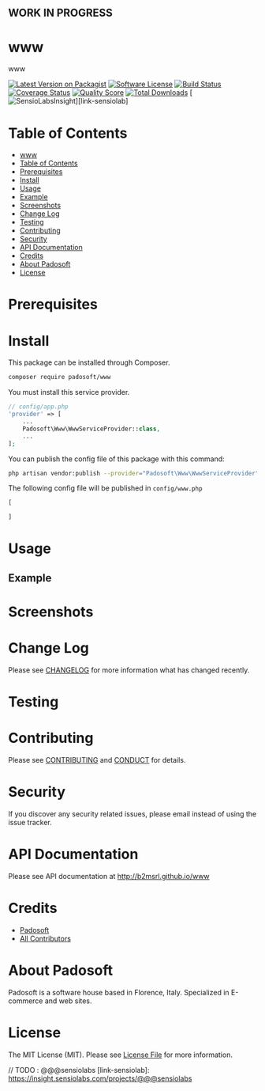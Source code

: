 ## WORK IN PROGRESS
# www
www

[![Latest Version on Packagist][ico-version]][link-packagist]
[![Software License][ico-license]](LICENSE.md)
[![Build Status][ico-travis]][link-travis]
[![Coverage Status][ico-scrutinizer]][link-scrutinizer]
[![Quality Score][ico-code-quality]][link-code-quality]
[![Total Downloads][ico-downloads]][link-downloads]
[![SensioLabsInsight][ico-sensiolab]][link-sensiolab]

Table of Contents
=================

  * [www](#www)
  * [Table of Contents](#table-of-contents)
  * [Prerequisites](#prerequisites)
  * [Install](#install)
  * [Usage](#usage)
  * [Example](#example)
  * [Screenshots](#screenshots)
  * [Change Log](#change-log)
  * [Testing](#testing)
  * [Contributing](#contributing)
  * [Security](#security)
  * [API Documentation](#api-documentation)
  * [Credits](#credits)
  * [About Padosoft](#about-padosoft)
  * [License](#license)

# Prerequisites

# Install

This package can be installed through Composer.

``` bash
composer require padosoft/www
```
You must install this service provider.

``` php
// config/app.php
'provider' => [
    ...
    Padosoft\Www\WwwServiceProvider::class,
    ...
];
```

You can publish the config file of this package with this command:
``` bash
php artisan vendor:publish --provider="Padosoft\Www\WwwServiceProvider"
```
The following config file will be published in `config/www.php`
``` php
[

]
```

# Usage

## Example

# Screenshots

# Change Log
Please see [CHANGELOG](CHANGELOG.md) for more information what has changed recently.

# Testing

# Contributing

Please see [CONTRIBUTING](CONTRIBUTING.md) and [CONDUCT](CONDUCT.md) for details.

# Security

If you discover any security related issues, please email  instead of using the issue tracker.

# API Documentation

Please see API documentation at http://b2msrl.github.io/www

# Credits

- [Padosoft](https://github.com/padosoft)
- [All Contributors](../../contributors)

# About Padosoft
Padosoft is a software house based in Florence, Italy. Specialized in E-commerce and web sites.

# License

The MIT License (MIT). Please see [License File](LICENSE.md) for more information.


[ico-version]: https://img.shields.io/packagist/v/padosoft/www.svg?style=flat-square
[ico-license]: https://img.shields.io/badge/license-MIT-brightgreen.svg?style=flat-square
[ico-travis]: https://img.shields.io/travis/padosoft/www/master.svg?style=flat-square
[ico-scrutinizer]: https://img.shields.io/scrutinizer/coverage/g/padosoft/www.svg?style=flat-square
[ico-code-quality]: https://img.shields.io/scrutinizer/g/padosoft/www.svg?style=flat-square
[ico-downloads]: https://img.shields.io/packagist/dt/padosoft/www.svg?style=flat-square
[ico-sensiolab]: https://insight.sensiolabs.com/projects/@@@sensiolab/small.png

[link-packagist]: https://packagist.org/packages/padosoft/www
[link-travis]: https://travis-ci.org/padosoft/www
[link-scrutinizer]: https://scrutinizer-ci.com/g/padosoft/www/code-structure
[link-code-quality]: https://scrutinizer-ci.com/g/padosoft/www
[link-downloads]: https://packagist.org/packages/padosoft/www
// TODO : @@@sensiolabs
[link-sensiolab]: https://insight.sensiolabs.com/projects/@@@sensiolabs
